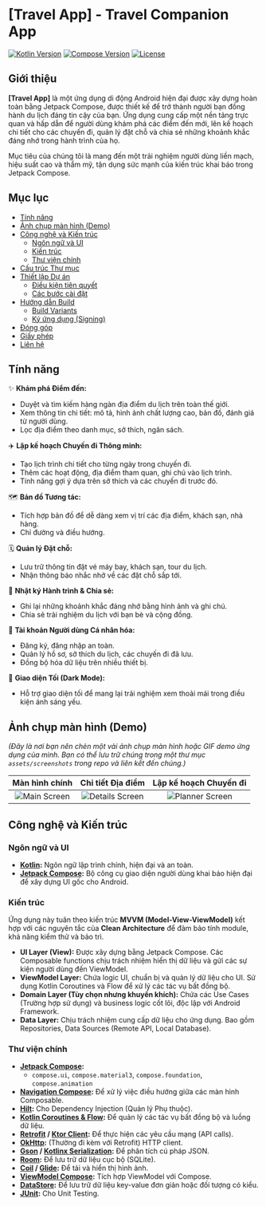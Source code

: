 # [Travel App] - Travel Companion App

[![Kotlin Version](https://img.shields.io/badge/Kotlin-1.9.22-blue.svg)](https://kotlinlang.org)
[![Compose Version](https://img.shields.io/badge/Jetpack%20Compose-1.6.2-brightgreen.svg)](https://developer.android.com/jetpack/compose)
[![License](https://img.shields.io/badge/License-Apache%202.0-blue.svg)](https://opensource.org/licenses/Apache-2.0)
<!-- Thêm các badges khác nếu có (ví dụ: CI/CD status, code coverage) -->

## Giới thiệu

**[Travel App]** là một ứng dụng di động Android hiện đại được xây dựng hoàn toàn bằng Jetpack Compose, được thiết kế để trở thành người bạn đồng hành du lịch đáng tin cậy của bạn. Ứng dụng cung cấp một nền tảng trực quan và hấp dẫn để người dùng khám phá các điểm đến mới, lên kế hoạch chi tiết cho các chuyến đi, quản lý đặt chỗ và chia sẻ những khoảnh khắc đáng nhớ trong hành trình của họ.

Mục tiêu của chúng tôi là mang đến một trải nghiệm người dùng liền mạch, hiệu suất cao và thẩm mỹ, tận dụng sức mạnh của kiến trúc khai báo trong Jetpack Compose.

## Mục lục

- [Tính năng](#tính-năng)
- [Ảnh chụp màn hình (Demo)](#ảnh-chụp-màn-hình-demo)
- [Công nghệ và Kiến trúc](#công-nghệ-và-kiến-trúc)
    - [Ngôn ngữ và UI](#ngôn-ngữ-và-ui)
    - [Kiến trúc](#kiến-trúc)
    - [Thư viện chính](#thư-viện-chính)
- [Cấu trúc Thư mục](#cấu-trúc-thư-mục)
- [Thiết lập Dự án](#thiết-lập-dự-án)
    - [Điều kiện tiên quyết](#điều-kiện-tiên-quyết)
    - [Các bước cài đặt](#các-bước-cài-đặt)
- [Hướng dẫn Build](#hướng-dẫn-build)
    - [Build Variants](#build-variants)
    - [Ký ứng dụng (Signing)](#ký-ứng-dụng-signing)
- [Đóng góp](#đóng-góp)
- [Giấy phép](#giấy-phép)
- [Liên hệ](#liên-hệ)

## Tính năng

✨ **Khám phá Điểm đến:**
- Duyệt và tìm kiếm hàng ngàn địa điểm du lịch trên toàn thế giới.
- Xem thông tin chi tiết: mô tả, hình ảnh chất lượng cao, bản đồ, đánh giá từ người dùng.
- Lọc địa điểm theo danh mục, sở thích, ngân sách.

✈️ **Lập kế hoạch Chuyến đi Thông minh:**
- Tạo lịch trình chi tiết cho từng ngày trong chuyến đi.
- Thêm các hoạt động, địa điểm tham quan, ghi chú vào lịch trình.
- Tính năng gợi ý dựa trên sở thích và các chuyến đi trước đó.

🗺️ **Bản đồ Tương tác:**
- Tích hợp bản đồ để dễ dàng xem vị trí các địa điểm, khách sạn, nhà hàng.
- Chỉ đường và điều hướng.

🗓️ **Quản lý Đặt chỗ:**
- Lưu trữ thông tin đặt vé máy bay, khách sạn, tour du lịch.
- Nhận thông báo nhắc nhở về các đặt chỗ sắp tới.

📸 **Nhật ký Hành trình & Chia sẻ:**
- Ghi lại những khoảnh khắc đáng nhớ bằng hình ảnh và ghi chú.
- Chia sẻ trải nghiệm du lịch với bạn bè và cộng đồng.

👤 **Tài khoản Người dùng Cá nhân hóa:**
- Đăng ký, đăng nhập an toàn.
- Quản lý hồ sơ, sở thích du lịch, các chuyến đi đã lưu.
- Đồng bộ hóa dữ liệu trên nhiều thiết bị.

🌙 **Giao diện Tối (Dark Mode):**
- Hỗ trợ giao diện tối để mang lại trải nghiệm xem thoải mái trong điều kiện ánh sáng yếu.

## Ảnh chụp màn hình (Demo)

*(Đây là nơi bạn nên chèn một vài ảnh chụp màn hình hoặc GIF demo ứng dụng của mình. Bạn có thể lưu trữ chúng trong một thư mục `assets/screenshots` trong repo và liên kết đến chúng.)*

| Màn hình chính                                 | Chi tiết Địa điểm                             | Lập kế hoạch Chuyến đi                       |
| :--------------------------------------------: | :-------------------------------------------: | :-------------------------------------------: |
| ![Main Screen](assets/screenshots/main.png)    | ![Details Screen](assets/screenshots/details.png) | ![Planner Screen](assets/screenshots/planner.png) |

<!-- Thay thế các đường dẫn file ảnh trên bằng đường dẫn thực tế -->

## Công nghệ và Kiến trúc

### Ngôn ngữ và UI

- **[Kotlin](https://kotlinlang.org/):** Ngôn ngữ lập trình chính, hiện đại và an toàn.
- **[Jetpack Compose](https://developer.android.com/jetpack/compose):** Bộ công cụ giao diện người dùng khai báo hiện đại để xây dựng UI gốc cho Android.

### Kiến trúc

Ứng dụng này tuân theo kiến trúc **MVVM (Model-View-ViewModel)** kết hợp với các nguyên tắc của **Clean Architecture** để đảm bảo tính module, khả năng kiểm thử và bảo trì.

- **UI Layer (View):** Được xây dựng bằng Jetpack Compose. Các Composable functions chịu trách nhiệm hiển thị dữ liệu và gửi các sự kiện người dùng đến ViewModel.
- **ViewModel Layer:** Chứa logic UI, chuẩn bị và quản lý dữ liệu cho UI. Sử dụng Kotlin Coroutines và Flow để xử lý các tác vụ bất đồng bộ.
- **Domain Layer (Tùy chọn nhưng khuyến khích):** Chứa các Use Cases (Trường hợp sử dụng) và business logic cốt lõi, độc lập với Android Framework.
- **Data Layer:** Chịu trách nhiệm cung cấp dữ liệu cho ứng dụng. Bao gồm Repositories, Data Sources (Remote API, Local Database).

### Thư viện chính

- **[Jetpack Compose](https://developer.android.com/jetpack/compose):**
    - `compose.ui`, `compose.material3`, `compose.foundation`, `compose.animation`
- **[Navigation Compose](https://developer.android.com/jetpack/compose/navigation):** Để xử lý việc điều hướng giữa các màn hình Composable.
- **[Hilt](https://dagger.dev/hilt/):** Cho Dependency Injection (Quản lý Phụ thuộc).
- **[Kotlin Coroutines & Flow](https://kotlinlang.org/docs/coroutines-guide.html):** Để quản lý các tác vụ bất đồng bộ và luồng dữ liệu.
- **[Retrofit](https://square.github.io/retrofit/) / [Ktor Client](https://ktor.io/docs/client.html):** Để thực hiện các yêu cầu mạng (API calls).
- **[OkHttp](https://square.github.io/okhttp/):** (Thường đi kèm với Retrofit) HTTP client.
- **[Gson](https://github.com/google/gson) / [Kotlinx Serialization](https://github.com/Kotlin/kotlinx.serialization):** Để phân tích cú pháp JSON.
- **[Room](https://developer.android.com/training/data-storage/room):** Để lưu trữ dữ liệu cục bộ (SQLite).
- **[Coil](https://coil-kt.github.io/coil/) / [Glide](https://bumptech.github.io/glide/):** Để tải và hiển thị hình ảnh.
- **[ViewModel Compose](https://developer.android.com/jetpack/compose/state#viewmodel-state):** Tích hợp ViewModel với Compose.
- **[DataStore](https://developer.android.com/topic/libraries/architecture/datastore):** Để lưu trữ dữ liệu key-value đơn giản hoặc đối tượng có kiểu.
- **[JUnit](https://junit.org/junit5/):** Cho Unit Testing.